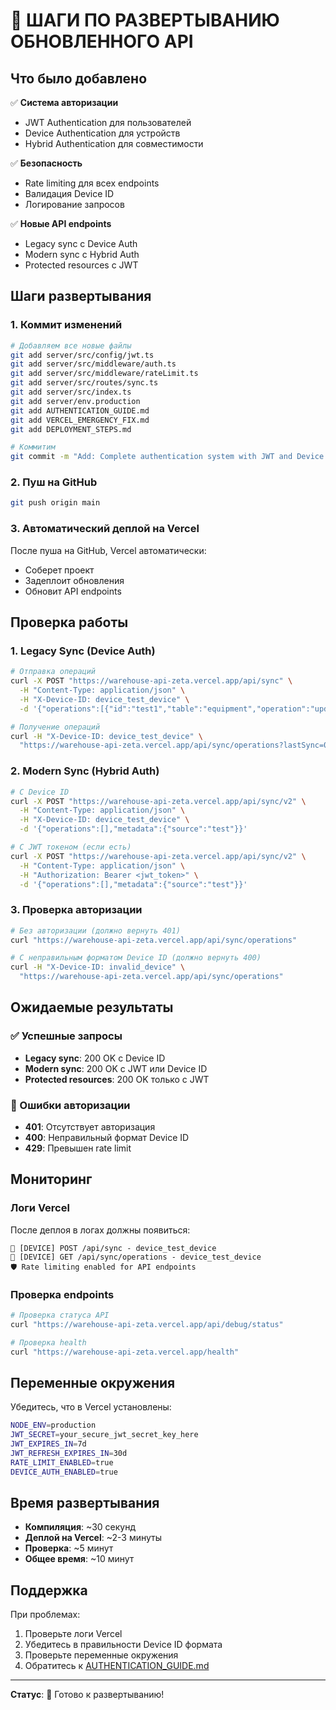 # 🚀 ШАГИ ПО РАЗВЕРТЫВАНИЮ ОБНОВЛЕННОГО API

## Что было добавлено

✅ **Система авторизации**
- JWT Authentication для пользователей
- Device Authentication для устройств
- Hybrid Authentication для совместимости

✅ **Безопасность**
- Rate limiting для всех endpoints
- Валидация Device ID
- Логирование запросов

✅ **Новые API endpoints**
- Legacy sync с Device Auth
- Modern sync с Hybrid Auth
- Protected resources с JWT

## Шаги развертывания

### 1. Коммит изменений

```bash
# Добавляем все новые файлы
git add server/src/config/jwt.ts
git add server/src/middleware/auth.ts
git add server/src/middleware/rateLimit.ts
git add server/src/routes/sync.ts
git add server/src/index.ts
git add server/env.production
git add AUTHENTICATION_GUIDE.md
git add VERCEL_EMERGENCY_FIX.md
git add DEPLOYMENT_STEPS.md

# Коммитим
git commit -m "Add: Complete authentication system with JWT and Device auth + Rate limiting + Security improvements"
```

### 2. Пуш на GitHub

```bash
git push origin main
```

### 3. Автоматический деплой на Vercel

После пуша на GitHub, Vercel автоматически:
- Соберет проект
- Задеплоит обновления
- Обновит API endpoints

## Проверка работы

### 1. Legacy Sync (Device Auth)

```bash
# Отправка операций
curl -X POST "https://warehouse-api-zeta.vercel.app/api/sync" \
  -H "Content-Type: application/json" \
  -H "X-Device-ID: device_test_device" \
  -d '{"operations":[{"id":"test1","table":"equipment","operation":"update","data":{"id":1,"name":"test"}}],"deviceId":"device_test_device"}'

# Получение операций
curl -H "X-Device-ID: device_test_device" \
  "https://warehouse-api-zeta.vercel.app/api/sync/operations?lastSync=0"
```

### 2. Modern Sync (Hybrid Auth)

```bash
# С Device ID
curl -X POST "https://warehouse-api-zeta.vercel.app/api/sync/v2" \
  -H "Content-Type: application/json" \
  -H "X-Device-ID: device_test_device" \
  -d '{"operations":[],"metadata":{"source":"test"}}'

# С JWT токеном (если есть)
curl -X POST "https://warehouse-api-zeta.vercel.app/api/sync/v2" \
  -H "Content-Type: application/json" \
  -H "Authorization: Bearer <jwt_token>" \
  -d '{"operations":[],"metadata":{"source":"test"}}'
```

### 3. Проверка авторизации

```bash
# Без авторизации (должно вернуть 401)
curl "https://warehouse-api-zeta.vercel.app/api/sync/operations"

# С неправильным форматом Device ID (должно вернуть 400)
curl -H "X-Device-ID: invalid_device" \
  "https://warehouse-api-zeta.vercel.app/api/sync/operations"
```

## Ожидаемые результаты

### ✅ Успешные запросы

- **Legacy sync**: 200 OK с Device ID
- **Modern sync**: 200 OK с JWT или Device ID
- **Protected resources**: 200 OK только с JWT

### 🚨 Ошибки авторизации

- **401**: Отсутствует авторизация
- **400**: Неправильный формат Device ID
- **429**: Превышен rate limit

## Мониторинг

### Логи Vercel

После деплоя в логах должны появиться:
```
🔐 [DEVICE] POST /api/sync - device_test_device
🔐 [DEVICE] GET /api/sync/operations - device_test_device
🛡️ Rate limiting enabled for API endpoints
```

### Проверка endpoints

```bash
# Проверка статуса API
curl "https://warehouse-api-zeta.vercel.app/api/debug/status"

# Проверка health
curl "https://warehouse-api-zeta.vercel.app/health"
```

## Переменные окружения

Убедитесь, что в Vercel установлены:

```bash
NODE_ENV=production
JWT_SECRET=your_secure_jwt_secret_key_here
JWT_EXPIRES_IN=7d
JWT_REFRESH_EXPIRES_IN=30d
RATE_LIMIT_ENABLED=true
DEVICE_AUTH_ENABLED=true
```

## Время развертывания

- **Компиляция**: ~30 секунд
- **Деплой на Vercel**: ~2-3 минуты
- **Проверка**: ~5 минут
- **Общее время**: ~10 минут

## Поддержка

При проблемах:
1. Проверьте логи Vercel
2. Убедитесь в правильности Device ID формата
3. Проверьте переменные окружения
4. Обратитесь к [AUTHENTICATION_GUIDE.md](./AUTHENTICATION_GUIDE.md)

---

**Статус**: 🚀 Готово к развертыванию!
